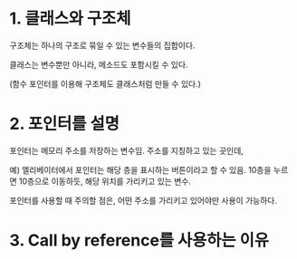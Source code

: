 # 1. 클래스와 구조체

구조체는 하나의 구조로 묶일 수 있는 변수들의 집합이다.

클래스는 변수뿐만 아니라, 메소드도 포함시킬 수 있다.

(함수 포인터를 이용해 구조체도 클래스처럼 만들 수 있다.)

# 2. 포인터를 설명

포인터는 메모리 주소를 저장하는 변수임. 주소를 지칭하고 있는 곳인데, 

예) 엘리베이터에서 포인터는 해당 층을 표시하는 버튼이라고 할 수 있음. 10층을 누르면 10층으로 이동하듯, 해당 위치를 가리키고 있는 변수.

포인터를 사용할 때 주의할 점은, 어떤 주소를 가리키고 있어야만 사용이 가능하다.

# 3. Call by reference를 사용하는 이유

